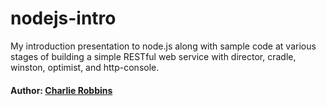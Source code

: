 # nodejs-intro

My introduction presentation to node.js along with sample code at various stages of building a simple RESTful web service with director, cradle, winston, optimist, and http-console.

#### Author: [Charlie Robbins](http://twitter.com/indexzero)

[0]: http://github.com/flatiron/director
[1]: http://github.com/cloudhead/cradle
[2]: http://github.com/indexzero/winston
[3]: http://github.com/substack/node-optimist
[4]: http://github.com/cloudhead/http-console